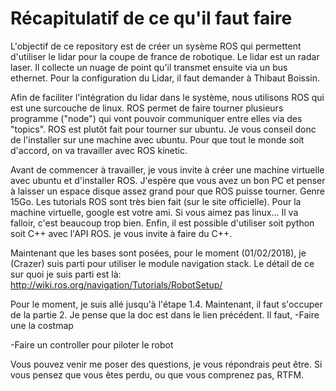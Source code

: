 # Récapitulatif de ce qu'il faut faire

L'objectif de ce repository est de créer un sysème ROS qui permettent d'utiliser le lidar pour la coupe de france de robotique.
Le lidar est un radar laser. Il collecte un nuage de point qu'il transmet ensuite via un bus ethernet.
Pour la configuration du Lidar, il faut demander à Thibaut Boissin.

Afin de faciliter l'intégration du lidar dans le système, nous utilisons ROS qui est une surcouche de linux.
ROS permet de faire tourner plusieurs programme ("node") qui vont pouvoir communiquer entre elles via des "topics".
ROS est plutôt fait pour tourner sur ubuntu. Je vous conseil donc de l'installer sur une machine avec ubuntu.
Pour que tout le monde soit d'accord, on va travailler avec ROS kinetic.

Avant de commencer à travailler, je vous invite à créer une machine virtuelle avec ubuntu et d'installer ROS.
J'espère que vous avez un bon PC et penser à laisser un espace disque assez grand pour que ROS puisse tourner.
Genre 15Go.
Les tutorials ROS sont très bien fait (sur le site officielle). Pour la machine virtuelle, google est votre ami.
Si vous aimez pas linux... Il va falloir, c'est beaucoup trop bien.
Enfin, il est possible d'utiliser soit python soit C++ avec l'API ROS. je vous invite à faire du C++.

Maintenant que les bases sont posées, pour le moment (01/02/2018), je (Crazer) suis parti pour utiliser le module navigation stack.
Le détail de ce sur quoi je suis parti est là:
http://wiki.ros.org/navigation/Tutorials/RobotSetup/

Pour le moment, je suis allé jusqu'à l'étape 1.4.
Maintenant, il faut s'occuper de la partie 2. Je pense que la doc est dans le lien précédent.
Il faut,
  -Faire une la costmap

  -Faire un controller pour piloter le robot

Vous pouvez venir me poser des questions, je vous répondrais peut être.
Si vous pensez que vous êtes perdu, ou que vous comprenez pas, RTFM.
